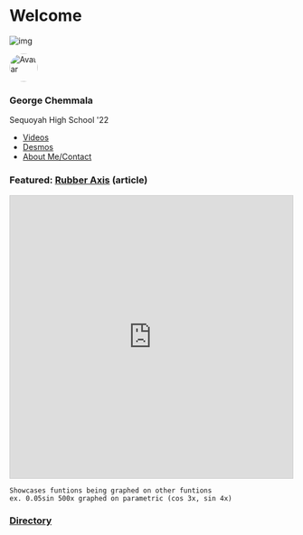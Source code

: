 # Welcome

![img](https://geoc2022.github.io/media/profpic.jpg)

<html>
<head>
<meta name="viewport" content="width=device-width, initial-scale=1">
<style>
.avatar {
  vertical-align: middle;
  width: 50px;
  height: 50px;
  border-radius: 50%;
}
</style>
</head>
<body>

<img src="https://geoc2022.github.io/media/profpic.jpg" alt="Avatar" class="avatar">

</body>
</html>


### George Chemmala 
Sequoyah High School '22

- [Videos](pages/videos.md)
- [Desmos](pages/desmos.md)
- [About Me/Contact](pages/about_contact.md)

### Featured: [Rubber Axis](pages/articles/Rubber_Axis.md) (article)

<html>
<iframe src="https://www.desmos.com/calculator/2onhgqyyl0?embed" width="500" height="500" style="border: 1px solid #ccc" frameborder=0></iframe>
</html>

```
Showcases funtions being graphed on other funtions
ex. 0.05sin 500x graphed on parametric (cos 3x, sin 4x)
```

### [Directory](dir.md)